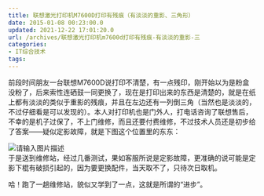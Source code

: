 ```yaml
---
title: 联想激光打印机M7600D打印有残痕（有淡淡的重影、三角形）
date: 2015-01-08 00:23:00.0
updated: 2021-12-22 17:01:20.0
url: /archives/联想激光打印机m7600d打印有残痕-有淡淡的重影-三
categories: 
- IT综合技术
tags: 
---
```


<p>前段时间朋友一台联想M7600D说打印不清楚，有一点残印，刚开始以为是粉盒没粉了，后来索性连硒鼓一同更换了，现在是打印出来的东西是清楚的，就是在纸上都有淡淡的类似于重影的残痕，并且在左边还有一列倒三角（当然也是淡淡的，不过仔细看是可以发现的）。本人对打印机也是门外人，打电话咨询了联想售后，不幸的是机子过保了，不上门维修，而且还要付费维修，不过技术人员还是初步给了答案——疑似定影故障，就是下图这个位置里的东东：</p><p><img src="https://cdn.uu126.cn/wp-content/uploads/2015/01/m7600ddy.jpg" alt="请输入图片描述" title="请输入图片描述"><br />于是送到维修站，经过几番测试，果如客服所说是定影故障，更准确的说可能是定影下棍有破损引起的，因为要更换配件，当天取不了，只待次日取机。</p><p>哈！跑了一趟维修站，貌似又学到了一点，这就是所谓的“进步”。</p>